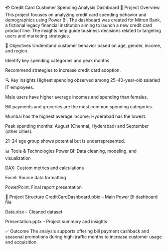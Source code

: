 💳 Credit Card Customer Spending Analysis Dashboard
📌 Project Overview
This project focuses on analyzing credit card spending behavior and demographics using Power BI. The dashboard was created for Mitron Bank, a fictional legacy financial institution aiming to launch a new credit card product line. The insights help guide business decisions related to targeting users and marketing strategies.

🎯 Objectives
Understand customer behavior based on age, gender, income, and region.

Identify key spending categories and peak months.

Recommend strategies to increase credit card adoption.

🔍 Key Insights
Highest spending observed among 25–40-year-old salaried IT employees.

Male users have higher average incomes and spending than females.

Bill payments and groceries are the most common spending categories.

Mumbai has the highest average income; Hyderabad has the lowest.

Peak spending months: August (Chennai, Hyderabad) and September (other cities).

21–24 age group shows potential but is underrepresented.

📊 Tools & Technologies
Power BI: Data cleaning, modeling, and visualization

DAX: Custom metrics and calculations

Excel: Source data formatting

PowerPoint: Final report presentation

📁 Project Structure
CreditCardDashboard.pbix – Main Power BI dashboard file

Data.xlsx – Cleaned dataset

Presentation.pptx – Project summary and insights

✅ Outcome
The analysis supports offering bill payment cashback and seasonal promotions during high-traffic months to increase customer usage and acquisition.

